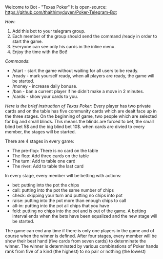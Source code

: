 Welcome to Bot - "Texas Poker"
It is open-source: https://github.com/thaithimyduyen/Poker-Telegram-Bot

*How*:
1. Add this bot to your telegram group.
2. Each member of the group should send the command /ready in order to start the game.
3. Everyone can see only his cards in the inline menu.
4. Enjoy the time with the Bot!

*Commands*:
- /start - start the game without waiting for all users to be ready.
- /ready - mark yourself ready, when all players are ready, the game will be started.
- /money - increase daily bonuse.
- /ban   - ban a current player if he didn't make a move in 2 minutes.
- /cards - show your cards to you.

*Here is the brief instruction of Texas Poker*:
Every player has two private cards and on the table has five community cards which are dealt face up in the three stages.
On the beginning of game, two people which are selected for big and small blinds. This means the blinds are forced to bet, the small blind bet 5$ and the big blind bet 10$.
when cards are divied to every member, the stages will be started.

There are 4 stages in every game:
- The pre-flop: There is no card on the table
- The flop: Add three cards on the table
- The turn: Add to table one card 
- The river: Add to table the last card

In every stage, every member will be betting with actions:
- bet: putting into the pot the chips
- call: putting into the pot the same number of chips
- check: skipping your turn and putting no chips into pot
- raise: putting into the pot more than enough chips to call 
- all-in: putting into the pot all chips that you have
- fold: putting no chips into the pot and is out of the game.
A betting interval ends when the bets have been equalized and the new stage will be started.

The game can end any time if there is only one players in the game and of course when the winner is defined.
After four stages, every member will be show their best hand (five cards from seven cards) to determinate the winner.
The winner is determinated by various combinations of Poker hands rank from five of a kind (the highest) to no pair or nothing (the lowest) 
